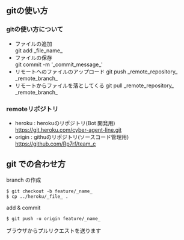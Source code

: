 
## gitの使い方
### gitの使い方について
* ファイルの追加  
git add \_file\_name\_
* ファイルの保存  
git commit -m '\_commit\_message\_'
* リモートへのファイルのアップロード
git push \_remote\_repository\_ \_remote\_branch\_
* リモートからファイルを落としてくる
git pull \_remote\_repository\_ \_remote\_branch\_

### remoteリポジトリ
* heroku : herokuのリポジトリ(Bot 開発用)  
<https://git.heroku.com/cyber-agent-line.git>
* origin : githuのリポジトリ(ソースコード管理用)  
<https://github.com/Rp7rf/team_c>


## git での合わせ方

branch の作成

	$ git checkout -b feature/_name_
	$ cp ../heroku/_file_ . 

add & commit

	$ git push -u origin feature/_name_
	
ブラウザからプルリクエストを送ります
